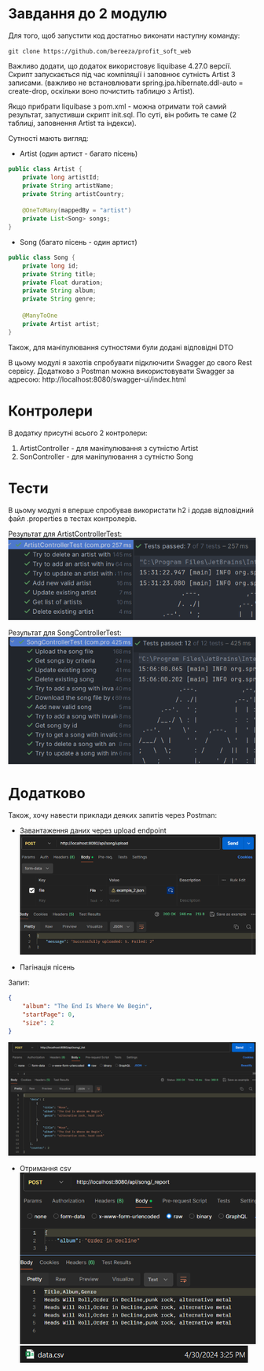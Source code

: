 # Завдання до 2 модулю

Для того, щоб запустити код достатньо виконати наступну команду:

```git clone https://github.com/bereeza/profit_soft_web```

Важливо додати, що додаток використовує liquibase 4.27.0 версії. 
Скрипт запускається під час компіляції і заповнює сутність Artist 3 записами. 
(важливо не встановлювати spring.jpa.hibernate.ddl-auto = create-drop, оскільки воно почистить таблицю з Artist).

Якщо прибрати liquibase з pom.xml - можна отримати той самий результат, 
запустивши скрипт init.sql. По суті, він робить те саме (2 таблиці, заповнення Artist та індекси).

Сутності мають вигляд:

* Artist (один артист - багато пісень)
```java
public class Artist {
    private long artistId;
    private String artistName;
    private String artistCountry;

    @OneToMany(mappedBy = "artist")
    private List<Song> songs;
}
```

* Song (багато пісень - один артист)
```java
public class Song {
    private long id;
    private String title;
    private Float duration;
    private String album;
    private String genre;

    @ManyToOne
    private Artist artist;
}
```
Також, для маніпулювання сутностями були додані відповідні DTO

В цьому модулі я захотів спробувати підключити
Swagger до свого Rest сервісу. Додатково з Postman можна використовувати 
Swagger за адресою: http://localhost:8080/swagger-ui/index.html

# Контролери

В додатку присутні всього 2 контролери:
1) ArtistController - для маніпулювання з сутністю Artist
2) SonController - для маніпулювання з сутністю Song

# Тести
В цьому модулі я вперше спробував використати h2 і додав відповідний файл .properties
в тестах контролерів. 

Результат для ArtistControllerTest:
![artist_controller_test.png](src/main/resources/img/artist_controller_test.png)

Результат для SongControllerTest:
![song_controller_test.png](src/main/resources/img/song_controller_test.png)

# Додатково
Також, хочу навести приклади деяких запитів через Postman:

* Завантаження даних через upload endpoint
![upload.png](src/main/resources/img/upload.png)

* Пагінація пісень 

Запит:
```json
{
    "album": "The End Is Where We Begin",
    "startPage": 0,
    "size": 2
}
```
![get_songs_by.png](src/main/resources/img/get_songs_by.png)

* Отримання csv
![_report.png](src/main/resources/img/_report.png)
![csv_result.png](src/main/resources/img/csv_result.png)
